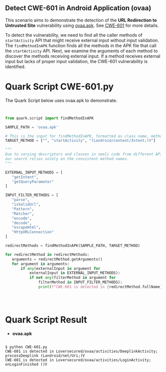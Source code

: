 Detect CWE-601 in Android Application (ovaa)
------------------------------------------------------

This scenario aims to demonstrate the detection of the **URL Redirection to Untrusted Site** vulnerability using [ovaa.apk](https://github.com/oversecured/ovaa). See [CWE-601](https://cwe.mitre.org/data/definitions/601.html) for more details.

To detect the vulnerability, we need to find all the caller methods of ``startActivity`` API that might receive external input without input validation. The ``findMethodInAPK`` function finds all the methods in the APK file that call the ``startActivity`` API. Next, we examine the arguments of each method to discover the methods receiving external input. If a method receives external input but lacks of proper input validation, the CWE-601 vulnerability is identified.

Quark Script CWE-601.py
==========================

The Quark Script below uses ovaa.apk to demonstrate.

```python


from quark.script import findMethodInAPK

SAMPLE_PATH = 'ovaa.apk'

# This is the input for findMethodInAPK, formatted as class name, method name, descriptor
TARGET_METHOD = ["", "startActivity", "(Landroid/content/Intent;)V"]  

"""
Due to varying descriptors and classes in smali code from different APIs, 
our search relies solely on the consistent method names.
"""

EXTERNAL_INPUT_METHODS = [
   "getIntent", 
   "getQueryParameter"
]

INPUT_FILTER_METHODS = [
   "parse", 
   "isValidUrl", 
   "Pattern", 
   "Matcher", 
   "encode", 
   "decode", 
   "escapeHtml", 
   "HttpURLConnection"
]

redirectMethods = findMethodInAPK(SAMPLE_PATH, TARGET_METHOD)

for redirectMethod in redirectMethods:
   arguments = redirectMethod.getArguments()
   for argument in arguments:
       if any(externalInput in argument for
           externalInput in EXTERNAL_INPUT_METHODS):
           if not any(filterMethod in argument for
               filterMethod in INPUT_FILTER_METHODS):
               print(f"CWE-601 is detected in {redirectMethod.fullName}")





```

Quark Script Result
======================
- **ovaa.apk**

```

$ python CWE-601.py
CWE-601 is detected in Loversecured/ovaa/activities/DeeplinkActivity; processDeeplink (Landroid/net/Uri;)V
CWE-601 is detected in Loversecured/ovaa/activities/LoginActivity; onLoginFinished ()V

```